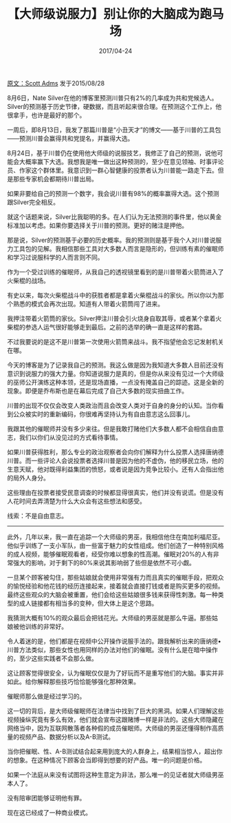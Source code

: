 ﻿---
layout: post
title: 【大师级说服力】别让你的大脑成为跑马场
date: 2017/04-24
---

[原文：Scott Adms][1] 发于2015/08/28

8月6日，Nate Silver在他的博客里预测川普只有2%的几率成为共和党候选人。Silver的预测基于历史节律，硬数据，而且听起来很合理。在预测这个工作上，他很拿手，也许是最好的那个。

一周后，即8月13日，我发了那篇川普是“小丑天才”的博文——基于川普的工具包——预测川普会赢得共和党提名，并赢得大选。

8月24日，基于川普仍在使用他大师级的说服技艺，我修正了自己的预测，说他可能会大概率赢下大选。我想我是唯一做出这种预测的，至少在意见领袖、时事评论员、作家这个群体里。我意识到一群心智健康的投票者认为川普能一路走下去。但是那些专家机会都期待川普出局。

如果非要给自己的预测一个数字，我会说川普有98%的概率赢得大选。这个预测跟Silver完全相反。

就这个话题来说，Silver比我聪明的多。在人们认为无法预测的事件里，他以黄金标准加以考虑。如果你要选择关于川普的预测。更好的赌注是押他。

那是说，Silver的预测基于必要的历史概率。我的预测则是基于我个人对川普说服力工具包的见解。我相信那些工具对大多数人而言是隐形的，但训练有素的催眠师和学习过说服科学的人而言则不同。

作为一个受过训练的催眠师，从我自己的透视镜里看到的是川普带着火箭筒进入了火柴棍的战场。

有史以来，每次火柴棍战斗中的获胜者都是拿着火柴棍战斗的家伙。所以你以为那个熟悉的模式会再次出现。知道有人带着火箭筒闯了进来。

我押注带着火箭筒的家伙。Silver押注川普会引火烧身自取其辱，或者某个拿着火柴棍的参选人运气很好能够走到最后。之前的选举的确一直是这样的套路。

不过我要说的是这不是川普第一次使用火箭筒来战斗。我不指望他会忘记发射机关在哪。

今天的博客是为了记录我自己的预测。我这么做是因为我知道大多数人目前还没有意识到说服力的强大力量。你知道说服力是真的，但是你从来没有见过一个大师级的巫师公开演练这种本领，还是现场直播，一点没有掩盖自己的踪迹。这是全新的现象。即便是乔布斯也是在幕后完成了自己大多数的现实扭曲工作。

川普的出现不仅仅会改变人类政治而且会改变人类对于自身的身分的认知。当你看到公众被实时的重新编码，你很难再坚持认为有自由意志这么回事儿。

我跟其他的催眠师并没有多少来往。但是我敢打赌他们大多数人都不会相信自由意志，我们以你们从没见过的方式看待事情。

如果川普获得胜利，那么专业的政治观察者会向你们解释为什么投票人选择唐纳德川普。而一些评论人会说投票者选择川普是因为他的不虚伪，他的移民立场，他的生意天赋，他对既得利益集团的愤怒，或者说是因为竞争比较小。还有人会指出他的局外人身分。

这些理由在投票者接受民意调查的时候都显得很真实，他们并没有说谎。但是没有人花时间去弄清楚为什么大众会有这些想法和感受。

线索：不是自由意志。


----------


此外，几年以来，我一直在追踪一个大师级的男巫，我相信他住在南加利福尼亚。他似乎训练了一支小军队，由一些富于魅力的女性组成。他们创造了一种特别风格的成人视频，能够催眠观看者，经受你难以想象的性高潮。催眠对20%的人有非常强大的影响，对于剩下的80%来说其影响弱了些但是依然不可小觑。

一旦某个顾客被勾住，那些姑娘就会使用非常强有力而且真实的催眠手段，把观众的愉悦经验和他花钱的经历连接起来，接着就会直接打钱或者是购买更多的视频。最终这些观众的大脑会被重置，他们会给这些姑娘很多钱来获得性刺激。每一种类型的成人链接都有相当多的变种，但大体上是这个思路。

我猜测大概有10%的观众最后会把钱花光。大师级的男巫就是那么牛逼。那些姑娘被他训练的非常好。

令人着迷的是，他们都是在视频中公开操作说服手法的。跟我解析出来的唐纳德•川普方法类似，那些女性也用同样的办法对他们的催眠。没有什么是在暗中操作的，至少这些实践者不会那么做。

这让顾客觉得很安全，认为催眠仅仅是为了好玩而不是重写他们的大脑。事实并非如此。给你解释那些技巧恰恰能够强化那种效果。

催眠师那么做是经过学习的。

这一切的背后，是大师级催眠师在法律当中找到了巨大的黑洞。如果人们理解这些视频操纵究竟有多么有效，他们就会宣布这跟赌博一样是非法的。这些大师隐藏在网络当中，因为互联网散落者各种假的成员催眠师。大师级的男巫还懂得制作高质量的视频产品、数据分析以及A-B测试。

当你把催眠、性、A-B测试结合起来用到庞大的人群身上，结果相当惊人，超出你的想象。在这种情况下顾客会当即得到想要的好产品。唯一的问题是价格。

如果一个法庭从来没有试图将这种生意定为非法，那么唯一的见证者就大师级男巫本人了。

没有陪审团能够证明他有罪。

现在这已经成了一种商业模式。


  [1]: http://blog.dilbert.com/post/127791494211/nate-silver-gives-trump-2-chance-of-getting